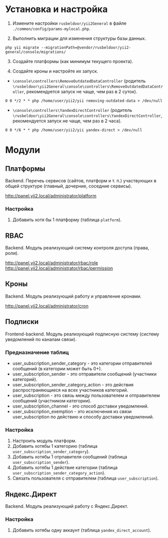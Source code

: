 # Установка и настройка

1. Измените настройки `rusbeldoor/yii2General` в файле `./common/config/params-mylocal.php`.

2. Выполнить миграции для изменения структуры базы данных.
```
php yii migrate --migrationPath=@vendor/rusbeldoor/yii2-general/console/migrations/
```

3. Создайте платформы (как минимум текущего проекта).

4. Создайте кроны и настройте их запуск.
- `\console\controllers\RemoveOutdatedDataController` (родитель `\rusbeldoor\yii2General\console\controllers\RemoveOutdatedDataController`, рекомендуется запуск не чаще, чем раз в 2 суток).
```
0 0 */2 * * php /home/user/yii2/yii removing-outdated-data > /dev/null
```
- `\console\controllers\YandexDirectController` (родитель `\rusbeldoor\yii2General\console\controllers\YandexDirectController`, рекомендуется запуск не чаще, чем раз в 2 часа).
```
0 0 */6 * * php /home/user/yii2/yii yandex-direct > /dev/null
```

# Модули

## Платформы

Backend. Перечеь сервисов (сайтов, платформ и т. п.) участвующих в общей структуре (главный, дочерние, соседние сервисы).

http://panel.yii2.local/administrator/platform

### Настройка

1. Добавить хотя бы 1 платформу (таблица `platform`).

## RBAC

Backend. Модуль реализующий систему контроля доступа (права, роли).

http://panel.yii2.local/administrator/rbac/role  
http://panel.yii2.local/administrator/rbac/permission  

## Кроны

Backend. Модуль реализующий работу и управление кронами.

http://panel.yii2.local/administrator/cron

## Подписки

Frontend-backend. Модуль реализующий подписную систему (систему уведомлений по каналам связи).

### Предназначение таблиц

* user_subscription_sender_category - это категории отправителей сообщений (в категории может быть 0+).
* user_subscription_sender - это отправители сообщений (участники категорий).
* user_subscription_sender_category_action - это действия распространяющиеся на всех участников категорий.
* user_subscription - это связь между пользователем и отправителем сообщений (участником категории).
* user_subscription_channel - это способ доставки уведомлений.
* user_subscription_exemption - это исключения из связи user_subscription по действию и способу доставки уведомлений.

### Настройка

1. Настроить модуль платформ.
2. Добавить хотябы 1 категорию (таблица `user_subscription_sender_category`).
3. Добавить хотябы 1 отрпавителя сообщений (таблица `user_subscription_sender`).
4. Добавить хотябы 1 действие категории (таблица `user_subscription_sender_category_action`).
5. Связать пользователя с отправителем (таблица `user_subscription`).

## Яндекс.Директ

Backend. Модуль реализующий работу с Яндекс.Директ.

### Настройка

1. Добавить хотябы одну аккаунт (таблица `yandex_direct_account`).
